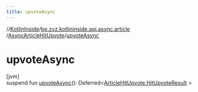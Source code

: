 ```yaml
---
title: upvoteAsync
---
```

//[KotlinInside](../../../index.html)/[be.zvz.kotlininside.api.async.article](../index.html)
/[AsyncArticleHitUpvote](index.html)/[upvoteAsync](upvote-async.html)

# upvoteAsync

[jvm]\
suspend fun [upvoteAsync](upvote-async.html)():
Deferred&lt;[ArticleHitUpvote.HitUpvoteResult](../../be.zvz.kotlininside.api.article/-article-hit-upvote/-hit-upvote-result/index.html)
&gt;




